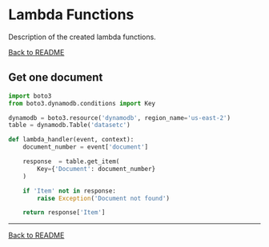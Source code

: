 # Lambda Functions

Description of the created lambda functions.

[Back to README](/README.md)

## Get one document

```python
import boto3
from boto3.dynamodb.conditions import Key

dynamodb = boto3.resource('dynamodb', region_name='us-east-2')
table = dynamodb.Table('datasetc')

def lambda_handler(event, context):
    document_number = event['document']

    response  = table.get_item(
        Key={'Document': document_number}
    )

    if 'Item' not in response:
        raise Exception('Document not found')

    return response['Item']
```

---
[Back to README](/README.md)